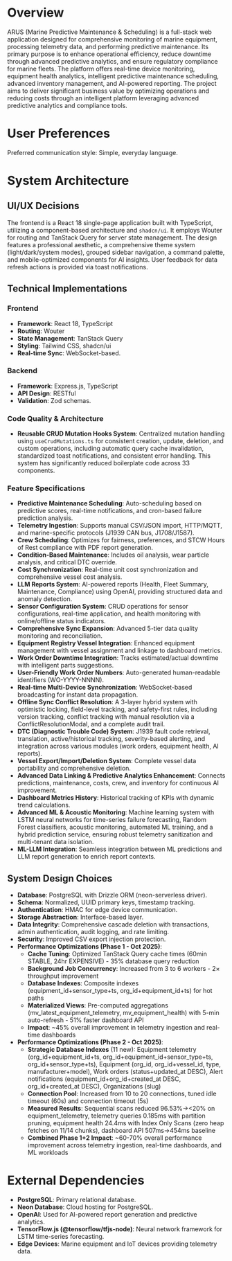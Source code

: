 # Overview

ARUS (Marine Predictive Maintenance & Scheduling) is a full-stack web application designed for comprehensive monitoring of marine equipment, processing telemetry data, and performing predictive maintenance. Its primary purpose is to enhance operational efficiency, reduce downtime through advanced predictive analytics, and ensure regulatory compliance for marine fleets. The platform offers real-time device monitoring, equipment health analytics, intelligent predictive maintenance scheduling, advanced inventory management, and AI-powered reporting. The project aims to deliver significant business value by optimizing operations and reducing costs through an intelligent platform leveraging advanced predictive analytics and compliance tools.

# User Preferences

Preferred communication style: Simple, everyday language.

# System Architecture

## UI/UX Decisions

The frontend is a React 18 single-page application built with TypeScript, utilizing a component-based architecture and `shadcn/ui`. It employs Wouter for routing and TanStack Query for server state management. The design features a professional aesthetic, a comprehensive theme system (light/dark/system modes), grouped sidebar navigation, a command palette, and mobile-optimized components for AI insights. User feedback for data refresh actions is provided via toast notifications.

## Technical Implementations

### Frontend
- **Framework**: React 18, TypeScript
- **Routing**: Wouter
- **State Management**: TanStack Query
- **Styling**: Tailwind CSS, shadcn/ui
- **Real-time Sync**: WebSocket-based.

### Backend
- **Framework**: Express.js, TypeScript
- **API Design**: RESTful
- **Validation**: Zod schemas.

### Code Quality & Architecture
- **Reusable CRUD Mutation Hooks System**: Centralized mutation handling using `useCrudMutations.ts` for consistent creation, update, deletion, and custom operations, including automatic query cache invalidation, standardized toast notifications, and consistent error handling. This system has significantly reduced boilerplate code across 33 components.

### Feature Specifications
- **Predictive Maintenance Scheduling**: Auto-scheduling based on predictive scores, real-time notifications, and cron-based failure prediction analysis.
- **Telemetry Ingestion**: Supports manual CSV/JSON import, HTTP/MQTT, and marine-specific protocols (J1939 CAN bus, J1708/J1587).
- **Crew Scheduling**: Optimizes for fairness, preferences, and STCW Hours of Rest compliance with PDF report generation.
- **Condition-Based Maintenance**: Includes oil analysis, wear particle analysis, and critical DTC override.
- **Cost Synchronization**: Real-time unit cost synchronization and comprehensive vessel cost analysis.
- **LLM Reports System**: AI-powered reports (Health, Fleet Summary, Maintenance, Compliance) using OpenAI, providing structured data and anomaly detection.
- **Sensor Configuration System**: CRUD operations for sensor configurations, real-time application, and health monitoring with online/offline status indicators.
- **Comprehensive Sync Expansion**: Advanced 5-tier data quality monitoring and reconciliation.
- **Equipment Registry Vessel Integration**: Enhanced equipment management with vessel assignment and linkage to dashboard metrics.
- **Work Order Downtime Integration**: Tracks estimated/actual downtime with intelligent parts suggestions.
- **User-Friendly Work Order Numbers**: Auto-generated human-readable identifiers (WO-YYYY-NNNN).
- **Real-time Multi-Device Synchronization**: WebSocket-based broadcasting for instant data propagation.
- **Offline Sync Conflict Resolution**: A 3-layer hybrid system with optimistic locking, field-level tracking, and safety-first rules, including version tracking, conflict tracking with manual resolution via a ConflictResolutionModal, and a complete audit trail.
- **DTC (Diagnostic Trouble Code) System**: J1939 fault code retrieval, translation, active/historical tracking, severity-based alerting, and integration across various modules (work orders, equipment health, AI reports).
- **Vessel Export/Import/Deletion System**: Complete vessel data portability and comprehensive deletion.
- **Advanced Data Linking & Predictive Analytics Enhancement**: Connects predictions, maintenance, costs, crew, and inventory for continuous AI improvement.
- **Dashboard Metrics History**: Historical tracking of KPIs with dynamic trend calculations.
- **Advanced ML & Acoustic Monitoring**: Machine learning system with LSTM neural networks for time-series failure forecasting, Random Forest classifiers, acoustic monitoring, automated ML training, and a hybrid prediction service, ensuring robust telemetry sanitization and multi-tenant data isolation.
- **ML-LLM Integration**: Seamless integration between ML predictions and LLM report generation to enrich report contexts.

## System Design Choices
- **Database**: PostgreSQL with Drizzle ORM (neon-serverless driver).
- **Schema**: Normalized, UUID primary keys, timestamp tracking.
- **Authentication**: HMAC for edge device communication.
- **Storage Abstraction**: Interface-based layer.
- **Data Integrity**: Comprehensive cascade deletion with transactions, admin authentication, audit logging, and rate limiting.
- **Security**: Improved CSV export injection protection.
- **Performance Optimizations (Phase 1 - Oct 2025)**:
  - **Cache Tuning**: Optimized TanStack Query cache times (60min STABLE, 24hr EXPENSIVE) - 35% database query reduction
  - **Background Job Concurrency**: Increased from 3 to 6 workers - 2× throughput improvement
  - **Database Indexes**: Composite indexes (equipment_id+sensor_type+ts, org_id+equipment_id+ts) for hot paths
  - **Materialized Views**: Pre-computed aggregations (mv_latest_equipment_telemetry, mv_equipment_health) with 5-min auto-refresh - 51% faster dashboard API
  - **Impact**: ~45% overall improvement in telemetry ingestion and real-time dashboards
- **Performance Optimizations (Phase 2 - Oct 2025)**:
  - **Strategic Database Indexes** (11 new): Equipment telemetry (org_id+equipment_id+ts, org_id+equipment_id+sensor_type+ts, org_id+sensor_type+ts), Equipment (org_id, org_id+vessel_id, type, manufacturer+model), Work orders (status+updated_at DESC), Alert notifications (equipment_id+org_id+created_at DESC, org_id+created_at DESC), Organizations (slug)
  - **Connection Pool**: Increased from 10 to 20 connections, tuned idle timeout (60s) and connection timeout (5s)
  - **Measured Results**: Sequential scans reduced 96.53%→<20% on equipment_telemetry, telemetry queries 0.185ms with partition pruning, equipment health 24.4ms with Index Only Scans (zero heap fetches on 11/14 chunks), dashboard API 507ms→454ms baseline
  - **Combined Phase 1+2 Impact**: ~60-70% overall performance improvement across telemetry ingestion, real-time dashboards, and ML workloads

# External Dependencies

- **PostgreSQL**: Primary relational database.
- **Neon Database**: Cloud hosting for PostgreSQL.
- **OpenAI**: Used for AI-powered report generation and predictive analytics.
- **TensorFlow.js (@tensorflow/tfjs-node)**: Neural network framework for LSTM time-series forecasting.
- **Edge Devices**: Marine equipment and IoT devices providing telemetry data.